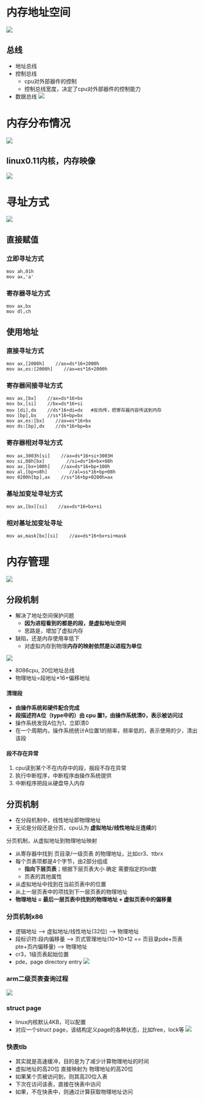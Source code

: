 # 内存地址空间
![](../photo/paste-7f983acdf40c4f89fb586142ceda59e14cf287db.jpg)

## 总线
- 地址总线
- 控制总线
	- cpu对外部器件的控制
	- 控制总线宽度，决定了cpu对外部器件的控制能力
- 数据总线
![](../photo/paste-6b063550ed535a4b0567d0e93d7228336171a004.jpg)

# 内存分布情况
![](../photo/paste-85e31d2ab3c5c2caa95ef626c4baaa8b467fb863.jpg)
## linux0.11内核，内存映像
![](../photo/paste-165e0ccff9fabb274bd59c0d5d7f8afd0ad4b330.jpg)
# 寻址方式
![](../photo/paste-4ec0269a66e0cf029d0a199cfb1d79b4e14e30c1.jpg)
## 直接赋值
### 立即寻址方式
	mov ah,01h 
	mov ax,'a'

### 寄存器寻址方式
	mov ax,bx
	mov dl,ch

## 使用地址
### 直接寻址方式
	mov ax,[2000h]    //ax=ds*16+2000h
	mov ax,es:[2000h]    //ax=es*16+2000h

### 寄存器间接寻址方式
	mov ax,[bx]    //ax=ds*16+bx
	mov bx,[si]    //bx=ds*16+si
	mov [di],dx    //ds*16+di=dx   #反向传，把寄存器内容传送到内存
	mov [bp],bx    //ss*16+bp=bx
	mov ax,es:[bx]    //ax=es*16+bx
	mov ds:[bp],dx    //ds*16+bp=bx

### 寄存器相对寻址方式
	mov ax,3003h[si]    //ax=ds*16+si+3003H
	mov si,08h[bx]        //si=ds*16+bx+08h
	mov ax,[bx+100h]    //ax=ds*16+bp+100h
	mov al,[bp+o8h]        //al=ss*16+bp+08h
	mov 0200h[bp],ax    //ss*16+bp+0200h=ax

### 基址加变址寻址方式
	mov ax,[bx][si]    //ax=ds*16+bx+si    

### 相对基址加变址寻址
	mov ax,mask[bx][si]    //ax=ds*16+bx+si+mask

# 内存管理
![](../photo/paste-bbf58c11da38b3b5f9d121f7105e963e1cc82574.jpg)
## 分段机制
- 解决了地址空间保护问题
    - **因为进程看到的都是的段，是虚拟地址空间**
    - 思路是，增加了虚拟内存
- 缺陷，还是内存使用率低下
    - 对虚拟内存到物理**内存的映射依然是以进程为单位**

![](../photo/paste-51fccced39ffd7899de2b5144ac032e7bd9ec4cf.jpg)
- 8086cpu, 20位地址总线
- 物理地址=段地址*16+偏移地址

#### 清理段
- **由操作系统和硬件配合完成**
- **段描述符A位（type中的）由 cpu 置1，由操作系统清0，表示被访问过**
- 操作系统发现A位为1，立即清0
- 在一个周期内，操作系统统计A位置1的频率，频率低的，表示使用的少，清出该段

#### 段不存在异常
1. cpu读到某个不在内存中的段，报段不存在异常
2. 执行中断程序，中断程序由操作系统提供
3. 中断程序把段从硬盘导入内存

## 分页机制
- 在分段机制中，线性地址即物理地址
- 无论是分段还是分页，cpu认为 **虚拟地址/线性地址**是**连续**的


分页机制，从虚拟地址到物理地址映射
- 从寄存器中找到 页目录/一级页表 的物理地址，比如cr3、ttbrx
- 每个页表项都是4个字节，由2部分组成
	 - **指向下层页表**；根据下层页表大小 确定 需要指定的bit数
	 - 页表的其他属性
- 从虚拟地址中找到在当前页表中的位置
- 从上一层页表中的项找到下一层页表的物理地址
- **物理地址 = 最后一层页表中找到的物理地址 + 虚拟页表中的偏移量**

### 分页机制x86
- 逻辑地址 --> 虚拟地址/线性地址(32位) --> 物理地址
- 段标识符:段内偏移量 --> 页式管理地址(10+10+12 == 页目录pde+页表pte+页内偏移量) --> 物理地址
- cr3，1级页表起始位置
- pde，page directory entry
![](../photo/paste-1fa94926a3079b836f7f7cbbdd64fc8761319775.jpg)

### arm二级页表查询过程
![](../photo/paste-568966199596a019a70675cb5d9f8c2c1c1980ce.jpg)
### struct page
- linux内核默认4KB，可以配置
- 对应一个struct page，该结构定义page的各种状态，比如free，lock等
![](../photo/paste-b35dc522a5537bb0284beefb293028d8e338e859.jpg)

### 快表tlb
- 其实就是高速缓冲，目的是为了减少计算物理地址的时间
- 虚拟地址的高20位 直接映射为  物理地址的高20位
- 如果某个页被访问到，则其高20位入表
- 下次在访问该表，直接在快表中访问
- 如果，不在快表中，则通过计算获取物理地址访问